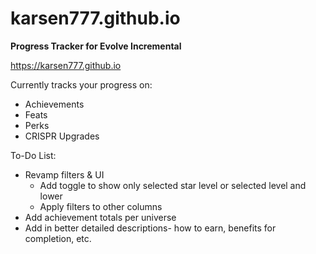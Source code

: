 # karsen777.github.io
**Progress Tracker for Evolve Incremental**

<https://karsen777.github.io>

Currently tracks your progress on:
+ Achievements
+ Feats
+ Perks
+ CRISPR Upgrades

To-Do List:
+ Revamp filters & UI
    + Add toggle to show only selected star level or selected level and lower
	+ Apply filters to other columns
+ Add achievement totals per universe
+ Add in better detailed descriptions- how to earn, benefits for completion, etc.